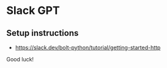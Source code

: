 # Slack GPT

## Setup instructions
- https://slack.dev/bolt-python/tutorial/getting-started-http

Good luck!
